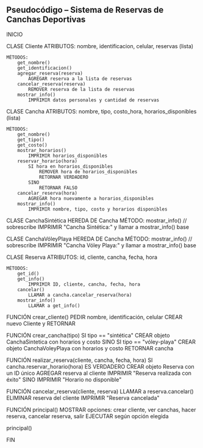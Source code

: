 ## Pseudocódigo – Sistema de Reservas de Canchas Deportivas
 
INICIO

CLASE Cliente
    ATRIBUTOS:
        nombre, identificacion, celular, reservas (lista)

    MÉTODOS:
        get_nombre()
        get_identificacion()
        agregar_reserva(reserva)
            AGREGAR reserva a la lista de reservas
        cancelar_reserva(reserva)
            REMOVER reserva de la lista de reservas
        mostrar_info()
            IMPRIMIR datos personales y cantidad de reservas

CLASE Cancha
    ATRIBUTOS:
        nombre, tipo, costo_hora, horarios_disponibles (lista)

    MÉTODOS:
        get_nombre()
        get_tipo()
        get_costo()
        mostrar_horarios()
            IMPRIMIR horarios_disponibles
        reservar_horario(hora)
            SI hora en horarios_disponibles
                REMOVER hora de horarios_disponibles
                RETORNAR VERDADERO
            SINO
                RETORNAR FALSO
        cancelar_reserva(hora)
            AGREGAR hora nuevamente a horarios_disponibles
        mostrar_info()
            IMPRIMIR nombre, tipo, costo y horarios disponibles

CLASE CanchaSintética HEREDA DE Cancha
    MÉTODO:
        mostrar_info() // sobrescribe
            IMPRIMIR "Cancha Sintética:" y llamar a mostrar_info() base

CLASE CanchaVóleyPlaya HEREDA DE Cancha
    MÉTODO:
        mostrar_info() // sobrescribe
            IMPRIMIR "Cancha Vóley Playa:" y llamar a mostrar_info() base

CLASE Reserva
    ATRIBUTOS:
        id, cliente, cancha, fecha, hora

    MÉTODOS:
        get_id()
        get_info()
            IMPRIMIR ID, cliente, cancha, fecha, hora
        cancelar()
            LLAMAR a cancha.cancelar_reserva(hora)
        mostrar_info()
            LLAMAR a get_info()

FUNCIÓN crear_cliente()
    PEDIR nombre, identificación, celular
    CREAR nuevo Cliente y RETORNAR

FUNCIÓN crear_cancha(tipo)
    SI tipo == "sintética"
        CREAR objeto CanchaSintetica con horarios y costo
    SINO SI tipo == "vóley-playa"
        CREAR objeto CanchaVoleyPlaya con horarios y costo
    RETORNAR cancha

FUNCIÓN realizar_reserva(cliente, cancha, fecha, hora)
    SI cancha.reservar_horario(hora) ES VERDADERO
        CREAR objeto Reserva con un ID único
        AGREGAR reserva al cliente
        IMPRIMIR "Reserva realizada con éxito"
    SINO
        IMPRIMIR "Horario no disponible"

FUNCIÓN cancelar_reserva(cliente, reserva)
    LLAMAR a reserva.cancelar()
    ELIMINAR reserva del cliente
    IMPRIMIR "Reserva cancelada"

FUNCIÓN principal()
    MOSTRAR opciones: crear cliente, ver canchas, hacer reserva, cancelar reserva, salir
    EJECUTAR según opción elegida

principal()

FIN
